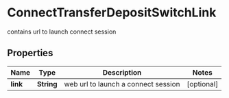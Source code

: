 

# ConnectTransferDepositSwitchLink

contains url to launch connect session

## Properties

| Name | Type | Description | Notes |
|------------ | ------------- | ------------- | -------------|
|**link** | **String** | web url to launch a connect session |  [optional] |



